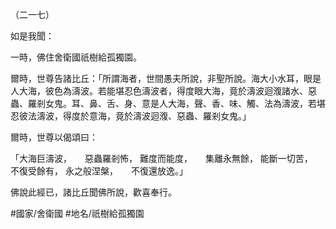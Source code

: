 （二一七）

如是我聞：

一時，佛住舍衛國祇樹給孤獨園。

爾時，世尊告諸比丘：「所謂海者，世間愚夫所說，非聖所說。海大小水耳，眼是人大海，彼色為濤波。若能堪忍色濤波者，得度眼大海，竟於濤波迴澓諸水、惡蟲、羅剎女鬼。耳、鼻、舌、身、意是人大海，聲、香、味、觸、法為濤波，若堪忍彼法濤波，得度於意海，竟於濤波迴澓、惡蟲、羅剎女鬼。」

爾時，世尊以偈頌曰：

「大海巨濤波，　　惡蟲羅剎怖，
難度而能度，　　集離永無餘，
能斷一切苦，　　不復受餘有，
永之般涅槃，　　不復還放逸。」

佛說此經已，諸比丘聞佛所說，歡喜奉行。

#國家/舍衛國
#地名/祇樹給孤獨園
